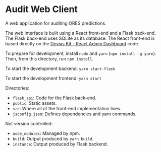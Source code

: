 Audit Web Client
===

A web application for auditing ORES predictions.

The web interface is built using a React front-end and a Flask back-end.
The Flask back-end uses SQLite as its database.
The React front-end is based directly on the [Devias Kit - React Admin Dashboard](https://material-ui.com/store/items/devias-kit/) code.

To prepare for development, install `node` and `yarn` (`npm install -g yarn`). Then, from this directory, run `npm install`.

To start the development backend: `yarn start-flask`

To start the development frontend: `yarn start`


Directories:
 - `flask_api`: Code for the Flask back-end.
 - `public`: Static assets.
 - `src`: Where all of the front-end implementation lives.
 - `jsconfig.json`: Defines dependencies and yarn commands.

Not version controlled:
 - `node_modules`: Managed by npm.
 - `build`: Output produced by `yarn build`.
 - `instance`: Output produced by Flask backend.

